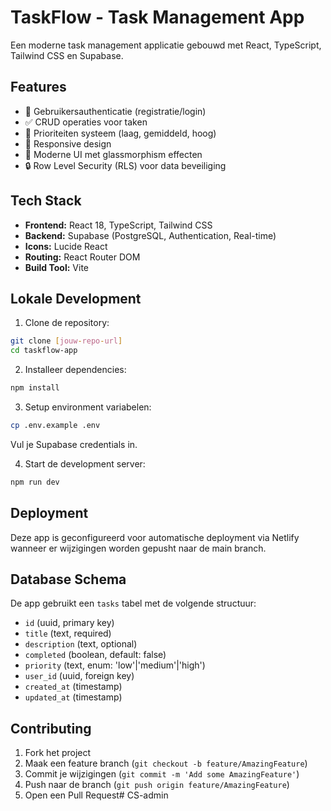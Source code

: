 # TaskFlow - Task Management App

Een moderne task management applicatie gebouwd met React, TypeScript, Tailwind CSS en Supabase.

## Features

- 🔐 Gebruikersauthenticatie (registratie/login)
- ✅ CRUD operaties voor taken
- 🎯 Prioriteiten systeem (laag, gemiddeld, hoog)
- 📱 Responsive design
- 🎨 Moderne UI met glassmorphism effecten
- 🔒 Row Level Security (RLS) voor data beveiliging

## Tech Stack

- **Frontend:** React 18, TypeScript, Tailwind CSS
- **Backend:** Supabase (PostgreSQL, Authentication, Real-time)
- **Icons:** Lucide React
- **Routing:** React Router DOM
- **Build Tool:** Vite

## Lokale Development

1. Clone de repository:
```bash
git clone [jouw-repo-url]
cd taskflow-app
```

2. Installeer dependencies:
```bash
npm install
```

3. Setup environment variabelen:
```bash
cp .env.example .env
```
Vul je Supabase credentials in.

4. Start de development server:
```bash
npm run dev
```

## Deployment

Deze app is geconfigureerd voor automatische deployment via Netlify wanneer er wijzigingen worden gepusht naar de main branch.

## Database Schema

De app gebruikt een `tasks` tabel met de volgende structuur:
- `id` (uuid, primary key)
- `title` (text, required)
- `description` (text, optional)
- `completed` (boolean, default: false)
- `priority` (text, enum: 'low'|'medium'|'high')
- `user_id` (uuid, foreign key)
- `created_at` (timestamp)
- `updated_at` (timestamp)

## Contributing

1. Fork het project
2. Maak een feature branch (`git checkout -b feature/AmazingFeature`)
3. Commit je wijzigingen (`git commit -m 'Add some AmazingFeature'`)
4. Push naar de branch (`git push origin feature/AmazingFeature`)
5. Open een Pull Request# CS-admin
